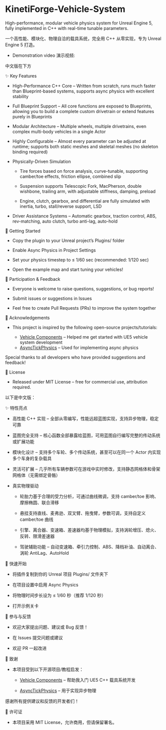# KinetiForge-Vehicle-System
High-performance, modular vehicle physics system for Unreal Engine 5, fully implemented in C++ with real-time tunable parameters.

一个高性能、模块化、物理自洽的载具系统，完全用 C++ 从零实现，专为 Unreal Engine 5 打造。

* Demonstration video 演示视频:

中文版在下方

✨ Key Features

  * High-Performance C++ Core – Written from scratch, runs much faster than Blueprint-based systems, supports async physics with excellent stability

  * Full Blueprint Support – All core functions are exposed to Blueprints, allowing you to build a complete custom drivetrain or extend features purely in Blueprints

  * Modular Architecture – Multiple wheels, multiple drivetrains, even complex multi-body vehicles in a single Actor

  * Highly Configurable – Almost every parameter can be adjusted at runtime; supports both static meshes and skeletal meshes (no skeleton binding required)

  * Physically-Driven Simulation

    - Tire forces based on force analysis, curve-tunable, supporting camber/toe effects, friction ellipse, combined slip

    - Suspension supports Telescopic Fork, MacPherson, double wishbone, trailing arm, with adjustable stiffness, damping, preload

    - Engine, clutch, gearbox, and differential are fully simulated with inertia, turbo, stall/reverse support, LSD

  * Driver Assistance Systems – Automatic gearbox, traction control, ABS, rev-matching, auto clutch, turbo anti-lag, auto-hold

🚀 Getting Started

  * Copy the plugin to your Unreal project’s Plugins/ folder

  * Enable Async Physics in Project Settings

  * Set your physics timestep to ≤ 1/60 sec (recommended: 1/120 sec)

  * Open the example map and start tuning your vehicles!

🤝 Participation & Feedback
  * Everyone is welcome to raise questions, suggestions, or bug reports!

  - Submit issues or suggestions in Issues
    
  - Feel free to create Pull Requests (PRs) to improve the system together

🙏 Acknowledgements
  * This project is inspired by the following open-source projects/tutorials:

    - [Vehicle Components](https://www.youtube.com/watch?v=BaE3l4rNzJQ&list=PLsxE2KdYcv6vvrJFtRqN14xjrPt-v5fpd)
      – Helped me get started with UE5 vehicle system development
    - [AsyncTickPhysics](https://github.com/Mr-Craig/AsyncTickPhysics)
      – Used for implementing async physics

Special thanks to all developers who have provided suggestions and feedback!

📜 License

  * Released under MIT License – free for commercial use, attribution required.

以下是中文版：

✨ 特性亮点

 * 高性能 C++ 实现 – 全部从零编写，性能远超蓝图实现，支持异步物理，稳定可靠

 * 蓝图完全支持 – 核心函数全部暴露给蓝图，可用蓝图自行编写完整的传动系统或扩展功能

 * 模块化设计 – 支持多个车轮、多个传动系统，甚至可以在同一个 Actor 内实现多个车身的复杂载具

 * 灵活可扩展 – 几乎所有车辆参数可在游戏中实时修改，支持静态网格体和骨架网格体（无需绑定骨骼）

 * 真实物理驱动

   - 轮胎力基于合理的受力分析，可通过曲线微调，支持 camber/toe 影响、摩擦椭圆、联合滑移

   - 悬挂支持直线、麦弗逊、双叉臂、拖曳臂，参数可调，支持自定义 camber/toe 曲线

   - 引擎、离合器、变速箱、差速器均基于物理模拟，支持涡轮增压、熄火、反转、限滑差速器

   - 驾驶辅助功能 – 自动变速箱、牵引力控制、ABS、降档补油、自动离合、涡轮 AntiLag、AutoHold

🚀 快速开始

 * 将插件复制到你的 Unreal 项目 Plugins/ 文件夹下

 * 在项目设置中启用 Async Physics

 * 将物理时间步长设为 ≤ 1/60 秒（推荐 1/120 秒）

 * 打开示例关卡

🤝 参与与反馈

 * 欢迎大家提出问题、建议或 Bug 反馈！

  * 在 Issues 提交问题或建议

  * 欢迎 PR 一起改进

🙏 致谢

 * 本项目受到以下开源项目/教程启发：

    - [Vehicle Components](https://www.youtube.com/watch?v=BaE3l4rNzJQ&list=PLsxE2KdYcv6vvrJFtRqN14xjrPt-v5fpd)
     – 帮助我入门 UE5 C++ 载具系统开发

    - [AsyncTickPhysics](https://github.com/Mr-Craig/AsyncTickPhysics)
     – 用于实现异步物理

感谢所有提供建议和反馈的开发者们！

📜 许可证

 * 本项目采用 MIT License，允许商用，但请保留署名。
